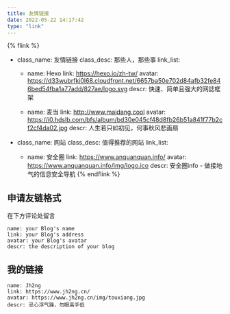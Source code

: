 ```yaml
---
title: 友情链接
date: 2022-05-22 14:17:42
type: "link"
---
```


{% flink %}
- class_name: 友情链接
  class_desc: 那些人，那些事
  link_list:
    - name: Hexo
      link: https://hexo.io/zh-tw/
      avatar: https://d33wubrfki0l68.cloudfront.net/6657ba50e702d84afb32fe846bed54fba1a77add/827ae/logo.svg
      descr: 快速、简单且强大的网誌框架

    - name: 麦当
      link: http://www.maidang.cool
      avatar: https://i0.hdslb.com/bfs/album/bd30e045cf48d8fb26b51a841f77b2cf2cf4da02.jpg
      descr: 人生若只如初见，何事秋风悲画扇

- class_name: 网站
  class_desc: 值得推荐的网站
  link_list:
    - name: 安全圈
      link: https://www.anquanquan.info/
      avatar: https://www.anquanquan.info/img/logo.ico
      descr: 安全圈info - 做接地气的信息安全导航
{% endflink %}


## 申请友链格式
在下方评论处留言
```
name: your Blog's name
link: your Blog's address
avatar: your Blog's avatar
descr: the description of your blog
```

## 我的链接
```
name: Jh2ng
link: https://www.jh2ng.cn/
avatar: https://www.jh2ng.cn/img/touxiang.jpg
descr: 忌心浮气躁，勿眼高手低
```
